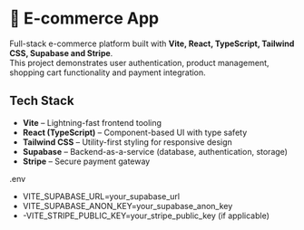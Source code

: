 # 🛒 E-commerce App

Full-stack e-commerce platform built with **Vite, React, TypeScript, Tailwind CSS, Supabase and Stripe**.  
This project demonstrates user authentication, product management, shopping cart functionality and payment integration.



##  Tech Stack

- **Vite** – Lightning-fast frontend tooling  
- **React (TypeScript)** – Component-based UI with type safety  
- **Tailwind CSS** – Utility-first styling for responsive design  
- **Supabase** – Backend-as-a-service (database, authentication, storage)  
- **Stripe** – Secure payment gateway  


.env

- VITE_SUPABASE_URL=your_supabase_url
- VITE_SUPABASE_ANON_KEY=your_supabase_anon_key
- -VITE_STRIPE_PUBLIC_KEY=your_stripe_public_key (if applicable)


